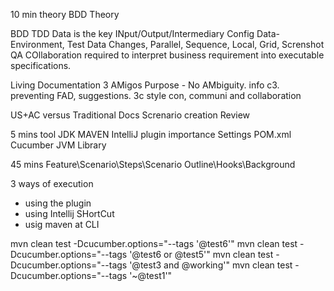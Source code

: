 10 min theory BDD Theory

BDD TDD
Data is the key INput/Output/Intermediary
Config Data- Environment, Test Data Changes, Parallel, Sequence, Local, Grid, Screnshot
QA COllaboration required to interpret business requirement into executable specifications.

Living Documentation
3 AMigos Purpose - No AMbiguity. info c3. preventing FAD, suggestions.
3c style con, communi and collaboration

US+AC versus Traditional Docs
Screnario creation Review

5 mins tool
JDK
MAVEN
IntelliJ plugin importance
Settings
POM.xml
Cucumber JVM Library

45 mins
Feature\Scenario\Steps\Scenario Outline\Hooks\Background

3 ways of execution
* using the plugin
* using Intellij SHortCut
* usig maven at CLI

mvn clean test -Dcucumber.options="--tags '@test6'"
mvn clean test -Dcucumber.options="--tags '@test6 or @test5'"
mvn clean test -Dcucumber.options="--tags '@test3 and @working'"
mvn clean test -Dcucumber.options="--tags '~@test1'"